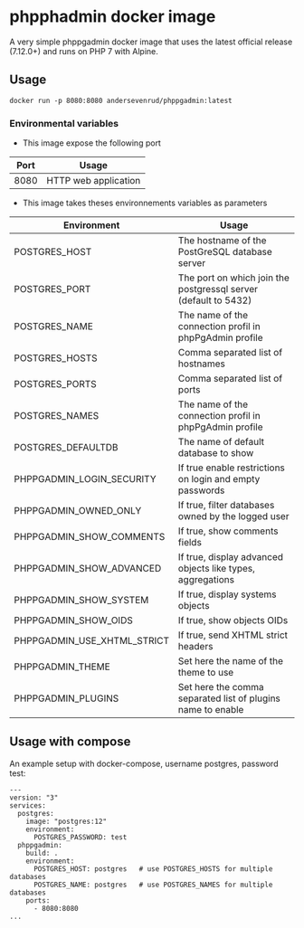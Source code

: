 # phpphadmin docker image

A very simple phppgadmin docker image that uses the latest official release (7.12.0+) and runs on PHP 7 with Alpine.

## Usage

```
docker run -p 8080:8080 andersevenrud/phppgadmin:latest
```

### Environmental variables

* This image expose the following port

| Port           | Usage                |
| -------------- | -------------------- |
| 8080           | HTTP web application |

 * This image takes theses environnements variables as parameters

| Environment                | Usage                                                          |
| -------------------------- | ---------------------------------------------------------------|
| POSTGRES_HOST              | The hostname of the PostGreSQL database server                 |
| POSTGRES_PORT              | The port on which join the postgressql server (default to 5432)|
| POSTGRES_NAME              | The name of the connection profil in phpPgAdmin profile        |
| POSTGRES_HOSTS             | Comma separated list of hostnames                              |
| POSTGRES_PORTS             | Comma separated list of ports                                  |
| POSTGRES_NAMES             | The name of the connection profil in phpPgAdmin profile        |
| POSTGRES_DEFAULTDB         | The name of default database to show                           |
| PHPPGADMIN_LOGIN_SECURITY  | If true enable restrictions on login and empty passwords       |
| PHPPGADMIN_OWNED_ONLY      | If true, filter databases owned by the logged user             |
| PHPPGADMIN_SHOW_COMMENTS   | If true, show comments fields                                  |
| PHPPGADMIN_SHOW_ADVANCED   | If true, display advanced objects like types, aggregations     |
| PHPPGADMIN_SHOW_SYSTEM     | If true, display systems objects                               |
| PHPPGADMIN_SHOW_OIDS       | If true, show objects OIDs                                     |
| PHPPGADMIN_USE_XHTML_STRICT| If true, send XHTML strict headers                             |
| PHPPGADMIN_THEME           | Set here the name of the theme to use                          |
| PHPPGADMIN_PLUGINS         | Set here the comma separated list of plugins name to enable    |


## Usage with compose

An example setup with docker-compose, username postgres, password test:

```
---
version: "3"
services:
  postgres:
    image: "postgres:12"
    environment:
      POSTGRES_PASSWORD: test
  phppgadmin:
    build: .
    environment:
      POSTGRES_HOST: postgres   # use POSTGRES_HOSTS for multiple databases
      POSTGRES_NAME: postgres   # use POSTGRES_NAMES for multiple databases
    ports:
      - 8080:8080
...
```
